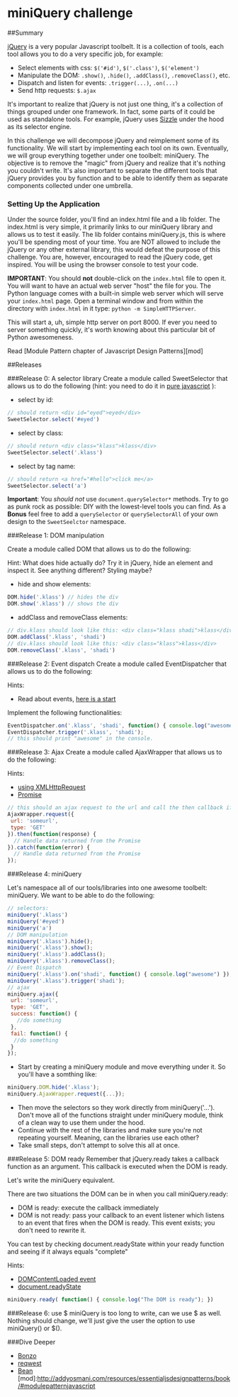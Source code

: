 # miniQuery challenge

##Summary

[jQuery](http://jquery.com/) is a very popular Javascript toolbelt. It is a
collection of tools, each tool allows you to do a very specific job, for
example:

- Select elements with css: `$('#id')`, `$('.class')`, `$('element')`
- Manipulate the DOM: `.show()`, `.hide()`, `.addClass()`, `.removeClass()`, etc.
- Dispatch and listen for events: `.trigger(...)`, `.on(...)`
- Send http requests: `$.ajax`

It's important to realize that jQuery is not just one thing, it's a collection
of things grouped under one framework. In fact, some parts of it could be used
as standalone tools. For example, jQuery uses
[Sizzle](https://github.com/jquery/sizzle) under the hood as its selector
engine.

In this challenge we will decompose jQuery and reimplement some of its
functionality. We will start by implementing each tool on its own. Eventually,
we will group everything together under one toolbelt: miniQuery. The objective
is to remove the "magic" from jQuery and realize that it's nothing you couldn't
write. It's also important to separate the different tools that jQuery provides
you by function and to be able to identify them as separate components
collected under one umbrella.

### Setting Up the Application

Under the source folder, you'll find an index.html file and a lib folder. The
index.html is very simple, it primarily links to our miniQuery library and
allows us to test it easily. The lib folder contains miniQuery.js, this is
where you'll be spending most of your time. You are NOT allowed to include the
jQuery or any other external library, this would defeat the purpose of this
challenge. You are, however, encouraged to read the jQuery code, get inspired.
You will be using the browser console to test your code.

**IMPORTANT**: You should **not** double-click on the `index.html` file to open
it. You will want to have an actual web server "host" the file for you. The
Python language comes with a built-in simple web server which will serve your
`index.html` page. Open a terminal window and from within the directory with
`index.html` in it type: `python -m SimpleHTTPServer`.

This will start a, uh, simple http server on port 8000. If ever you need to
server something quickly, it's worth knowing about this particular bit of
Python awesomeness.

Read [Module Pattern chapter of Javascript Design Patterns][mod]


##Releases

###Release 0: A selector library
Create a module called SweetSelector that allows us to do the following (hint: you need to do it in [pure javascript](http://www.w3schools.com/js/js_htmldom_elements.asp) ):

- select by id:
```javascript
// should return <div id="eyed">eyed</div>
SweetSelector.select('#eyed')
```
- select by class:
```javascript
// should return <div class="klass">klass</div>
SweetSelector.select('.klass')
```
- select by tag name:
```javascript
// should return <a href="#hello">click me</a>
SweetSelector.select('a')
```

**Important**:  You _should not_ use `document.querySelector*` methods.  Try to go as punk rock as possible: DIY with the lowest-level tools you can find.  As a **Bonus** feel free to add a `querySelector` or `querySelectorAll` of your own design to the `SweetSeelctor` namespace.

###Release 1: DOM manipulation

Create a module called DOM that allows us to do the following:

Hint: What does hide actually do? Try it in jQuery, hide an element and inspect it. See anything different? Styling maybe?

- hide and show elements:
```javascript
DOM.hide('.klass') // hides the div
DOM.show('.klass') // shows the div
```
- addClass and removeClass elements:
```javascript
// div.klass should look like this: <div class="klass shadi">klass</div>
DOM.addClass('.klass', 'shadi')
// div.klass should look like this: <div class="klass">klass</div>
DOM.removeClass('.klass', 'shadi')
```

###Release 2:  Event dispatch
Create a module called EventDispatcher that allows us to do the following:

Hints:

- Read about events, [here is a start](https://developer.mozilla.org/en-US/docs/Web/Guide/Events/Creating_and_triggering_events)

Implement the following functionalities:

```javascript
EventDispatcher.on('.klass', 'shadi', function() { console.log("awesome") });
EventDispatcher.trigger('.klass', 'shadi');
// this should print "awesome" in the console.
```

###Release 3: Ajax
Create a module called AjaxWrapper that allows us to do the following:

Hints:
  * [using XMLHttpRequest](https://developer.mozilla.org/en-US/docs/Web/API/XMLHttpRequest/Using_XMLHttpRequest)
  * [Promise](https://developer.mozilla.org/en-US/docs/Web/JavaScript/Reference/Global_Objects/Promise)

```javascript
// this should an ajax request to the url and call the then callback if successful and catch callback if unsuccessful.
AjaxWrapper.request({
 url: 'someurl',
 type: 'GET'
}).then(function(response) {
  // Handle data returned from the Promise
}).catch(function(error) {
  // Handle data returned from the Promise
});
```

###Release 4: miniQuery

Let's namespace all of our tools/libraries into one awesome toolbelt: miniQuery. We want to be able to do the following:

```javascript
// selectors:
miniQuery('.klass')
miniQuery('#eyed')
miniQuery('a')
// DOM manipulation
miniQuery('.klass').hide();
miniQuery('.klass').show();
miniQuery('.klass').addClass();
miniQuery('.klass').removeClass();
// Event Dispatch
miniQuery('.klass').on('shadi', function() { console.log("awesome") });
miniQuery('.klass').trigger('shadi');
// ajax
miniQuery.ajax({
 url: 'someurl',
 type: 'GET',
 success: function() {
   //do something
 },
 fail: function() {
  //do something
 }
});
```

- Start by creating a miniQuery module and move everything under it. So you'll have a somthing like:
```javascript
miniQuery.DOM.hide('.klass');
miniQuery.AjaxWrapper.request({...});
```
- Then move the selectors so they work directly from miniQuery('...'). Don't move all of the functions straight under miniQuery module, think of a clean way to use them under the hood.
- Continue with the rest of the libraries and make sure you're not repeating yourself. Meaning, can the libraries use each other?
- Take small steps, don't attempt to solve this all at once.

###Release 5: DOM ready
Remember that jQuery.ready takes a callback function as an argument. This callback is executed when the DOM is ready.

Let's write the miniQuery equivalent.

There are two situations the DOM can be in when you call miniQuery.ready:
- DOM is ready: execute the callback immediately
- DOM is not ready: pass your callback to an event listener which listens to an event that fires when the DOM is ready. This event exists; you don't need to rewrite it.

You can test by checking document.readyState within your ready function and seeing if it always equals "complete"

Hints:
  * [DOMContentLoaded event](https://developer.mozilla.org/en-US/docs/Web/Events/DOMContentLoaded)
  * [document.readyState](https://developer.mozilla.org/en-US/docs/Web/API/Document/readyState)

```javascript
miniQuery.ready( function() { console.log("The DOM is ready"); })
```

###Release 6: use $
miniQuery is too long to write, can we use $ as well. Nothing should change, we'll just give the user the option to use miniQuery() or $().

###Dive Deeper
- [Bonzo](https://github.com/ded/bonzo)
- [reqwest](https://github.com/ded/reqwest)
- [Bean](https://github.com/fat/bean)
[mod]:http://addyosmani.com/resources/essentialjsdesignpatterns/book/#modulepatternjavascript

